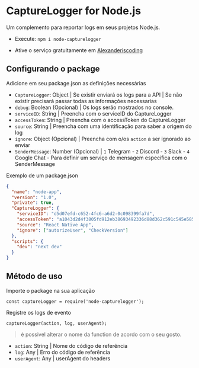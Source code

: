 # CaptureLogger for Node.js

Um complemento para reportar logs em seus projetos Node.js.

- Execute: `npm i node-capturelogger`

- Ative o serviço gratuitamente em [Alexanderiscoding](https://alexanderiscoding.com)

## Configurando o package

Adicione em seu package.json as definições necessárias

- `CaptureLogger`: Object | Se existir enviará os logs para a API | Se não existir precisará passar todas as informações necessarias
- `debug`: Boolean (Opcional) | Os logs serão mostrados no console.
- `serviceID`: String | Preencha com o serviceID do CaptureLogger
- `accessToken`: String | Preencha com o accessToken do CaptureLogger
- `source`: String | Preencha com uma identificação para saber a origem do log
- `ignore`: Object (Opcional) | Preencha com o/os `action` a ser ignorado ao enviar
- `SenderMessage`: Number (Opcional) | `1` Telegram - `2` Discord - `3` Slack - `4` Google Chat - Para definir um serviço de mensagem especifica com o SenderMessage

Exemplo de um package.json

```json
{
  "name": "node-app",
  "version": "1.0",
  "private": true,
  "CaptureLogger": {
    "serviceID": "d5d07efd-c652-4fc6-a6d2-0c098399fa7d",
    "accessToken": "a1043d2d4f3805fd912eb38693492336d88d362c591c545e585f4f8057d44eee",
    "source": "React Native App",
    "ignore": ["autorizeUser", "CheckVersion"]
  },
  "scripts": {
    "dev": "next dev"
  }
}
```

## Método de uso

Importe o package na sua aplicação

`const captureLogger = require('node-capturelogger');`

Registre os logs de evento

`captureLogger(action, log, userAgent);`

> é possivel alterar o nome da function de acordo com o seu gosto.

- `action`: String | Nome do código de referência
- `log`: Any | Erro do código de referência
- `userAgent`: Any | userAgent do headers
